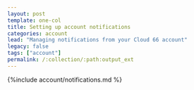 ```yaml
--- 
layout: post
template: one-col
title: Setting up account notifications
categories: account
lead: "Managing notifications from your Cloud 66 account"
legacy: false
tags: ["account"]
permalink: /:collection/:path:output_ext
---
```




{%include account/notifications.md %}
